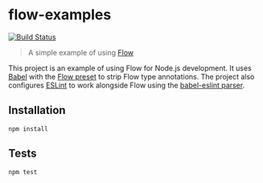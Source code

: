 # flow-examples

[![Build Status](https://travis-ci.org/robinjmurphy/flow-example.svg?branch=master)](https://travis-ci.org/robinjmurphy/flow-example)

> A simple example of using [Flow](https://flow.org)

This project is an example of using Flow for Node.js development. It uses [Babel](https://babeljs.io/) with the [Flow preset](https://babeljs.io/docs/plugins/preset-flow/) to strip Flow type annotations. The project also configures [ESLint](http://eslint.org/) to work alongside Flow using the [babel-eslint parser](https://github.com/babel/babel-eslint).

## Installation

```
npm install
```

## Tests

```
npm test
```
